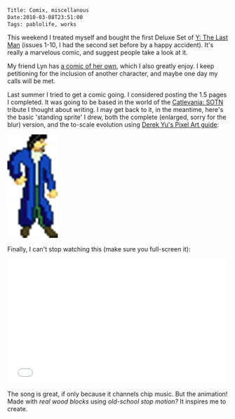     Title: Comix, miscellanous
    Date:2010-03-08T23:51:00
    Tags: pablolife, works

This weekend I treated myself and bought the first Deluxe Set of [Y: The Last Man][1]
(issues 1-10, I had the second set before by a happy accident). It's
really a marvelous comic, and suggest people take a look at it.

My friend Lyn has [a comic of her own][2], which I also greatly enjoy. I keep
petitioning for the inclusion of another character, and maybe one day my calls
will be met.

<!-- more -->

Last summer I tried to get a comic going. I considered posting the 1.5 pages I
completed. It was going to be based in the world of the [Catlevania: SOTN][3]
tribute I thought about writing. I may get back to it, in the meantime, here's
the basic 'standing sprite' I drew, both the complete (enlarged, sorry for the
blur) version, and the to-scale evolution using [Derek Yu's Pixel Art guide][4]:

<img src="/img/2010/03/EstragonLarge.png" alt="My Pixel art!" />

Finally, I can't stop watching this (make sure you full-screen it):

<iframe src="//player.vimeo.com/video/9625370;byline=0&amp;portrait=0&amp;badge=0" width="500" height="281" frameborder="0" webkitallowfullscreen mozallowfullscreen allowfullscreen></iframe>

The song is great, if only because it channels chip music. But the animation!
Made with _real wood blocks_ using _old-school stop motion?_ It inspires me to
create.


   [1]: http://en.wikipedia.org/wiki/Y:_The_Last_Man
   [2]: http://semblare.com/Fortune_Memories/index.php
   [3]: http://en.wikipedia.org/wiki/Castlevania:_Symphony_of_the_Night
   [4]: http://www.derekyu.com/?page_id=218
